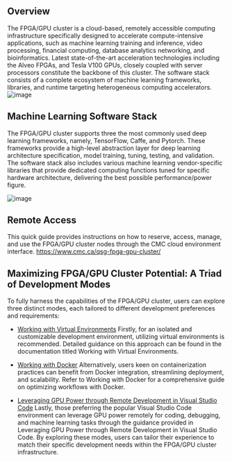 ## Overview
The FPGA/GPU cluster is a cloud-based, remotely accessible computing infrastructure specifically designed to accelerate compute-intensive applications, such as machine learning training and inference, video processing, financial computing, database analytics networking, and bioinformatics. Latest state-of-the-art acceleration technologies including the Alveo FPGAs, and Tesla V100 GPUs, closely coupled with server processors constitute the backbone of this cluster. The software stack consists of a complete ecosystem of machine learning frameworks, libraries, and runtime targeting heterogeneous computing accelerators.
![image](https://user-images.githubusercontent.com/9284879/119378393-3c6aaf00-bc8c-11eb-92df-92df33ddc13d.png)

## Machine Learning Software Stack
The FPGA/GPU cluster supports three the most commonly used deep learning frameworks, namely, TensorFlow, Caffe, and Pytorch. These frameworks provide a high-level abstraction layer for deep learning architecture specification, model training, tuning, testing, and validation. The software stack also includes various machine learning vendor-specific libraries that provide dedicated computing functions tuned for specific hardware architecture, delivering the best possible performance/power figure.

![image](https://user-images.githubusercontent.com/9284879/119378658-7b990000-bc8c-11eb-8fb0-9ab17804d898.png)

## Remote Access
This quick guide provides instructions on how to reserve, access, manage, and use the FPGA/GPU cluster nodes through the CMC cloud environment interface.
https://www.cmc.ca/qsg-fpga-gpu-cluster/

## Maximizing FPGA/GPU Cluster Potential: A Triad of Development Modes

To fully harness the capabilities of the FPGA/GPU cluster, users can explore three distinct modes, each tailored to different development preferences and requirements: 

-   [Working with Virtual Environments](https://github.com/cmcmicrosystems/FPGA-GPU-Cluster/blob/main/Working%20with%20Virtual%20Environments.md)
Firstly, for an isolated and customizable development environment, utilizing virtual environments is recommended. Detailed guidance on this approach can be found in the documentation titled Working with Virtual Environments. 

-   [Working with Docker](https://github.com/cmcmicrosystems/FPGA-GPU-Cluster/blob/main/Working%20with%20Docker.md)
Alternatively, users keen on containerization practices can benefit from Docker integration, streamlining deployment, and scalability. Refer to Working with Docker for a comprehensive guide on optimizing workflows with Docker. 

-   [Leveraging GPU Power through Remote Development in Visual Studio Code](https://github.com/cmcmicrosystems/FPGA-GPU-Cluster/blob/main/remote%20development%20using%20vscode.md)
Lastly, those preferring the popular Visual Studio Code environment can leverage GPU power remotely for coding, debugging, and machine learning tasks through the guidance provided in Leveraging GPU Power through Remote Development in Visual Studio Code. By exploring these modes, users can tailor their experience to match their specific development needs within the FPGA/GPU cluster infrastructure.
